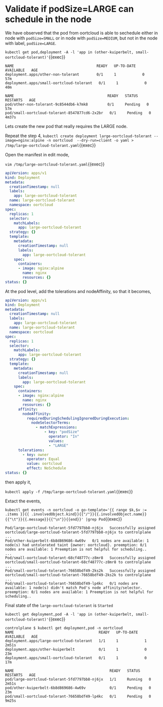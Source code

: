 # Validate if podSize=LARGE can schedule in the node

We have observed that the pod from oortcloud is able to sechedule either in node with `podSize=SMALL` or in node with `podSize=MEDIUM`, but not in the node with label, `podSize=LARGE`.

`kubectl get pod,deployment -A -l 'app in (other-kuiperbelt, small-oortcloud-tolerant)'`{{exec}}

```text
NAME                                      READY   UP-TO-DATE   AVAILABLE   AGE
deployment.apps/other-non-tolerant        0/1     1            0           57m
deployment.apps/small-oortcloud-tolerant   0/1     1            0           40m

NAME                                           READY   STATUS    RESTARTS   AGE
pod/other-non-tolerant-9c8544db6-k7mk8         0/1     Pending   0          57m
pod/small-oortcloud-tolerant-8547877cd6-2x2br   0/1     Pending   0          4m37s
```

Lets create the new pod that really requires the LARGE node.

Repeat the step 4,
`kubectl create deployment large-oortcloud-tolerant --image=nginx:alpine -n oortcloud  --dry-run=client -o yaml > /tmp/large-oortcloud-tolerant.yaml`{{exec}}

Open the manifest in edit mode,

`vim /tmp/large-oortcloud-tolerant.yaml`{{exec}}

```yaml
apiVersion: apps/v1
kind: Deployment
metadata:
  creationTimestamp: null
  labels:
    app: large-oortcloud-tolerant
  name: large-oortcloud-tolerant
  namespace: oortcloud
spec:
  replicas: 1
  selector:
    matchLabels:
      app: large-oortcloud-tolerant
  strategy: {}
  template:
    metadata:
      creationTimestamp: null
      labels:
        app: large-oortcloud-tolerant
    spec:
      containers:
      - image: nginx:alpine
        name: nginx
        resources: {}
status: {}
```

At the pod level, add the tolerations and nodeAffinity, so that it becomes,

```yaml
apiVersion: apps/v1
kind: Deployment
metadata:
  creationTimestamp: null
  labels:
    app: large-oortcloud-tolerant
  name: large-oortcloud-tolerant
  namespace: oortcloud
spec:
  replicas: 1
  selector:
    matchLabels:
      app: large-oortcloud-tolerant
  strategy: {}
  template:
    metadata:
      creationTimestamp: null
      labels:
        app: large-oortcloud-tolerant
    spec:
      containers:
      - image: nginx:alpine
        name: nginx
        resources: {}
      affinity:
        nodeAffinity:
          requiredDuringSchedulingIgnoredDuringExecution:
            nodeSelectorTerms:
              - matchExpressions:
                  - key: "podSize"
                    operator: "In"
                    values: 
                    - "LARGE"
      tolerations:
        - key: owner
          operator: Equal
          value: oortcloud
          effect: NoSchedule
status: {}
```

then apply it,

`kubectl apply -f /tmp/large-oortcloud-tolerant.yaml`{{exec}}

Extact the events,

`kubectl get events -n oortcloud -o go-template='{{ range $k,$v := .items }}{{ .involvedObject.kind}}{{"/"}}{{.involvedObject.name}}{{"\t"}}{{.message}}{{"\n"}}{{end}}' |grep Pod`{{exec}}

```text
Pod/large-oortcloud-tolerant-5fd7797bb8-nj6jx   Successfully assigned oortcloud/large-oortcloud-tolerant-5fd7797bb8-nj6jx to controlplane
...
Pod/other-kuiperbelt-6b8d869686-4w69v   0/1 nodes are available: 1 node(s) had untolerated taint {owner: oortcloud}. preemption: 0/1 nodes are available: 1 Preemption is not helpful for scheduling..
...
Pod/small-oortcloud-tolerant-68cf48777c-z8mr8   Successfully assigned oortcloud/small-oortcloud-tolerant-68cf48777c-z8mr8 to controlplane
...
Pod/small-oortcloud-tolerant-76658bdf49-2ks2k   Successfully assigned oortcloud/small-oortcloud-tolerant-76658bdf49-2ks2k to controlplane
...
Pod/small-oortcloud-tolerant-76658bdf49-lp4kc   0/1 nodes are available: 1 node(s) didn't match Pod's node affinity/selector. preemption: 0/1 nodes are available: 1 Preemption is not helpful for scheduling..
```

Final state of the `large-oortcloud-tolerant` is `Started`

`kubectl get deployment,pod -A -l 'app in (other-kuiperbelt, small-oortcloud-tolerant)'`{{exec}}

```text
controlplane $ kubectl get deployment,pod -n oortcloud
NAME                                       READY   UP-TO-DATE   AVAILABLE   AGE
deployment.apps/large-oortcloud-tolerant   1/1     1            1           2m51s
deployment.apps/other-kuiperbelt           0/1     1            0           23m
deployment.apps/small-oortcloud-tolerant   0/1     1            0           17m

NAME                                            READY   STATUS    RESTARTS   AGE
pod/large-oortcloud-tolerant-5fd7797bb8-nj6jx   1/1     Running   0          2m51s
pod/other-kuiperbelt-6b8d869686-4w69v           0/1     Pending   0          23m
pod/small-oortcloud-tolerant-76658bdf49-lp4kc   0/1     Pending   0          9m25s
```
